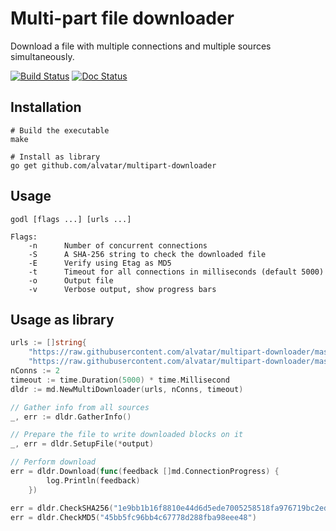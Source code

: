 # Multi-part file downloader

Download a file with multiple connections and multiple sources simultaneously.

[![Build Status](https://travis-ci.org/alvatar/multipart-downloader.svg?branch=master)](https://travis-ci.org/alvatar/multipart-downloader) [![Doc Status](https://godoc.org/github.com/alvatar/multipart-downloader?status.png)](https://godoc.org/github.com/alvatar/multipart-downloader)


## Installation

    # Build the executable
    make

    # Install as library
    go get github.com/alvatar/multipart-downloader

## Usage

    godl [flags ...] [urls ...]

    Flags:
        -n      Number of concurrent connections
        -S      A SHA-256 string to check the downloaded file
        -E      Verify using Etag as MD5
        -t      Timeout for all connections in milliseconds (default 5000)
        -o      Output file
        -v      Verbose output, show progress bars

## Usage as library

```go
urls := []string{
    "https://raw.githubusercontent.com/alvatar/multipart-downloader/master/test/quijote.txt",
    "https://raw.githubusercontent.com/alvatar/multipart-downloader/master/test/quijote2.txt",}
nConns := 2
timeout := time.Duration(5000) * time.Millisecond
dldr := md.NewMultiDownloader(urls, nConns, timeout)

// Gather info from all sources
_, err := dldr.GatherInfo()

// Prepare the file to write downloaded blocks on it
_, err = dldr.SetupFile(*output)

// Perform download
err = dldr.Download(func(feedback []md.ConnectionProgress) {
		log.Println(feedback)
	})

err = dldr.CheckSHA256("1e9bb1b16f8810e44d6d5ede7005258518fa976719bc2ed254308e73c357cfcc")
err = dldr.CheckMD5("45bb5fc96bb4c67778d288fba98eee48")
```